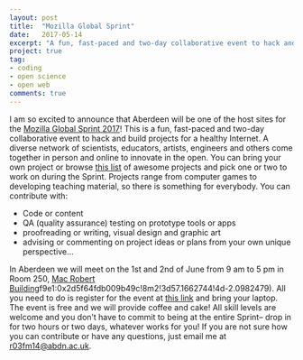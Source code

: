 ```yaml
---
layout: post
title:  "Mozilla Global Sprint"
date:   2017-05-14
excerpt: "A fun, fast-paced and two-day collaborative event to hack and build projects for a healthy Internet."
project: true
tag:
- coding 
- open science
- open web
comments: true
---
```


I am so excited to announce that Aberdeen will be one of the host sites for the [Mozilla Global Sprint 2017](https://mozilla.github.io/global-sprint/)!
This is a fun, fast-paced and two-day collaborative event to hack and build projects for a healthy Internet. 
A diverse network of scientists, educators, artists, engineers and others come together in person and online to innovate in the open. You can bring your own project or browse [this list](https://github.com/mozilla/global-sprint/issues) of awesome projects and pick one or two to work on during the Sprint. Projects range from computer games to developing teaching material, so there is something for everybody. You can contribute with:

*	Code or content
*	QA (quality assurance) testing on prototype tools or apps
*	proofreading or writing, visual design and graphic art
*	advising or commenting on project ideas or plans from your own unique perspective…

In Aberdeen we will meet on the 1st and 2nd of June from 9 am to 5 pm in Room 250, [Mac Robert Building](https://www.google.co.uk/maps/place/MacRobert+Building,+Aberdeen+AB24/@57.1662432,-2.100484,17z/data=!3m1!4b1!4m5!3m4!1s0x48840e0ef1cd)f9e1:0x2d5f64fdb009b49c!8m2!3d57.1662744!4d-2.0982479). All you need to do is register for the event at [this link](https://ti.to/Mozilla/global-sprint-aberdeen) and bring your laptop. The event is free and we will provide coffee and cake! 
All skill levels are welcome and you don’t have to commit to being at the entire Sprint– drop in for two hours or two days, whatever works for you! If you are not sure how you can contribute or have any questions, just email me at r03fm14@abdn.ac.uk. 
